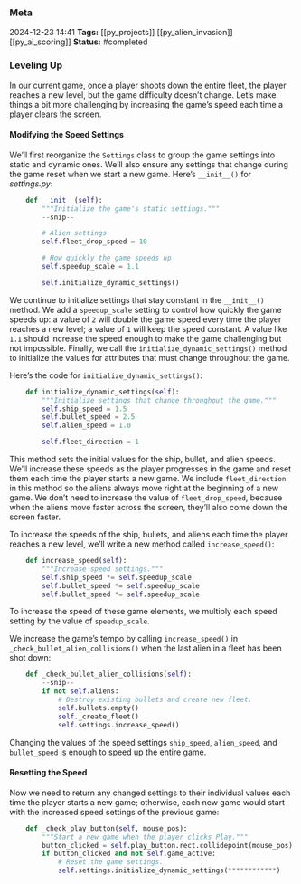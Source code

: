 ### Meta
2024-12-23 14:41
**Tags:** [[py_projects]] [[py_alien_invasion]] [[py_ai_scoring]]
**Status:** #completed 

### Leveling Up
In our current game, once a player shoots down the entire fleet, the player reaches a new level, but the game difficulty doesn’t change. Let’s make things a bit more challenging by increasing the game’s speed each time a player clears the screen.

#### Modifying the Speed Settings
We’ll first reorganize the `Settings` class to group the game settings into static and dynamic ones. We’ll also ensure any settings that change during the game reset when we start a new game. Here’s `__init__()` for *settings.py*:
```Python title:settings.py
	def __init__(self):
		"""Initialize the game's static settings."""
		--snip--

		# Alien settings
		self.fleet_drop_speed = 10

		# How quickly the game speeds up
		self.speedup_scale = 1.1

		self.initialize_dynamic_settings()
```

We continue to initialize settings that stay constant in the `__init__()` method. We add a `speedup_scale` setting to control how quickly the game speeds up: a value of `2` will double the game speed every time the player reaches a new level; a value of `1` will keep the speed constant. A value like `1.1` should increase the speed enough to make the game challenging but not impossible. Finally, we call the `initialize_dynamic_settings()` method to initialize the values for attributes that must change throughout the game.

Here’s the code for `initialize_dynamic_settings()`:
```Python title:settings.py
	def initialize_dynamic_settings(self):
		"""Initialize settings that change throughout the game."""
		self.ship_speed = 1.5
		self.bullet_speed = 2.5
		self.alien_speed = 1.0

		self.fleet_direction = 1
```

This method sets the initial values for the ship, bullet, and alien speeds. We’ll increase these speeds as the player progresses in the game and reset them each time the player starts a new game. We include `fleet_direction` in this method so the aliens always move right at the beginning of a new game. We don’t need to increase the value of `fleet_drop_speed`, because when the aliens move faster across the screen, they’ll also come down the screen faster.

To increase the speeds of the ship, bullets, and aliens each time the player reaches a new level, we’ll write a new method called `increase_speed()`:
```Python title:settings.py
	def increase_speed(self):
		"""Increase speed settings."""
		self.ship_speed *= self.speedup_scale
		self.bullet_speed *= self.speedup_scale
		self.bullet_speed *= self.speedup_scale
```

To increase the speed of these game elements, we multiply each speed setting by the value of `speedup_scale`.

We increase the game’s tempo by calling `increase_speed()` in `_check_bullet_alien_collisions()` when the last alien in a fleet has been shot down:
```Python title:alien_invasion.py
	def _check_bullet_alien_collisions(self):
		--snip--
		if not self.aliens:
			# Destroy existing bullets and create new fleet.
			self.bullets.empty()
			self._create_fleet()
			self.settings.increase_speed()
```

Changing the values of the speed settings `ship_speed`, `alien_speed`, and `bullet_speed` is enough to speed up the entire game.

#### Resetting the Speed
Now we need to return any changed settings to their individual values each time the player starts a new game; otherwise, each new game would start with the increased speed settings of the previous game:
```Python title:alien_invasion.py
	def _check_play_button(self, mouse_pos):
		"""Start a new game when the player clicks Play."""
		button_clicked = self.play_button.rect.collidepoint(mouse_pos)
		if button_clicked and not self.game_active:
			# Reset the game settings.
			self.settings.initialize_dynamic_settings(************)
```